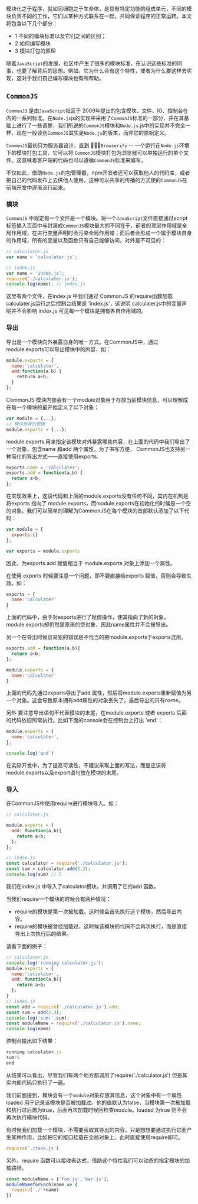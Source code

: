 模块化之于程序，就如同细胞之于生命体，是具有特定功能的组成单元，不同的模块负责不同的工作，它们以某种方式联系在一起，共同保证程序的正常运转。本文将包含以下几个部分：
 + 1 不同的模块标准以及它们之间的区别；
 + 2 如何编写模块
 + 3 模块打包的原理

随着`JavaScript`的发展，社区中产生了很多的模块标准，在认识这些标准的同事，也要了解背后的思想。例如，它为什么会有这个特性，或者为什么要这样去实现，这对于我们自己编写模块也有所帮助。

## `CommonJS`
`CommonJS` 是由`JavaScript`社区于 2009年提出的包含模块、文件、IO、控制台在内的一系列标准。在`Node.js`js的实现中采用了`CommonJS`标准的一部分，并在其基础上进行了一些调整，我们所说的`CommonJS`模块和`Node.js`.js中的实现并不完全一样，现在一般谈到`CommonJS`其实是`Node.js`的版本，而非它的原始定义。

`CommonJS`最初只为服务器设计，直到 `Browserify` -- 一个运行在`Node.js`环境下的模块打包工具，它可以将 `CommonJS`模块打包为浏览器可以单独运行的单个文件。这意味着客户端的代码也可以遵循`CommonJS`标准来编写。

不仅如此，借助`Node.js`的包管理器，npm开发者还可以获取他人的代码库，或者把自己的代码发布上去供他人使用，这种可以共享的传播的方式使的`CommonJS`在前端开发中逐渐流行起来。

### 模块
`CommonJS` 中规定每一个文件是一个模块。将一个`JavaScript`文件直接通过script标签插入页面中与封装成`CommonJS`模块最大的不同在于，前者的顶层作用域是全局作用域，在进行变量声明时会污染全局作用域；而后者会形成一个属于模块自身的作用域，所有的变量以及函数只有自己能够访问，对外是不可见的：
```js
// calculator.js
var name = 'calculater.js';

// index.js
var name = 'index.js';
require('./calculater.js');
console.log(name); // index.js
```
这里有两个文件，在index.js 中我们通过 CommonJS 的require函数加载 calculater.js运行之后控制台结果是 'index.js'，这说明 calculater.js中的变量声明并不会影响 index.js 可见每一个模块是拥有各自作用域的。

### 导出
导出是一个模块向外暴露自身的唯一方式。在CommonJS中，通过module.exports可以导出模块中的内容，如：
```js
module.exports = {
  name:'calculater',
  add:function(a,b) {
    retturn a+b;
  }
};
```
CommonJS 模块内部会有一个module对象用于存放当前模块信息，可以理解成在每一个模块的最开始定义了以下对象：
```js
var module = {...};
// 模块自身的逻辑
module.exports = {...};
```
module.exports 用来指定该模块对外暴露哪些内容，在上面的代码中我们导出了一个对象，包含name 和add 两个属性，为了书写方便，
CommonJS也支持另一种简化的导出方式——直接使用exports.
```js
exports.name = 'calculater';
exports.add = function(a,b) {
  return a+b;
};
```
在实现效果上，这段代码和上面的module.exports没有任何不同，其内在机制是将exports 指向了 module.exports，而module.exports在初始化的时候是一个空的对象，我们可以简单的理解为CommonJS在每个模块的首部默认添加了以下代码：
```js
var module = {
  exports:{}
};

var exports = module.exports
```

因此，为exports.add 赋值相当于  module.exports 对象上添加一个属性。

在使用 exports 时候要注意一个问题，即不要直接给exports 赋值，否则会导致失效。如：

```js
exports = {
  name:'calculater'
}
```

上面的代码中，由于对exports进行了赋值操作，使其指向了新的对象，module.exports却仍然是原来的空对象，因此name属性并不会被导出。

另一个在导出时候容易犯的错误是不恰当的把module.exports于exports混用。

```js
exports.add = function(a,b){
  return a+b;
};

module.exports = {
  name:'calculater'
}
```
上面的代码先通过exports导出了add 属性，然后将module.exports重新赋值为另一个对象。这会导致原本拥有add属性的对象丢失了，最后导出的只有name。

另外 要注意导出语句不代表模块的末尾，在module.exports 或者 exports 后面的代码依旧照常执行。比如下面的console会在控制台上打出 'end'：

```js
module.exports = {
  name:'calculater',
};

console.log('end')
```
在实际开发中，为了提高可读性，不建议采取上面的写法，而是应该将 module.exports以及export语句放在模块的末尾。

### 导入

在CommonJS中使用require进行模块导入。如：
```js
// calculator.js

module.exports = {
  add: function(a,b){
    return a+b;
  };
};

// index.js
const calculator = require('./calculator.js');
const sum = calculator.add(2,3);
console.log(sum) // 5 
```

我们在index.js 中导入了calculator模块，并调用了它的add 函数。

当我们require一个模块的时候会有两种情况：
  + require的模块是第一次被加载。这时候会首先执行这个模块，然后导出内容。
  + require的模块被曾经加载过，这时候该模块的代码不会再次执行，而是直接导出上次执行后的结果。

请看下面的例子：
```js
// calculator.js
console.log('running calculator.js');
module.exports = {
  name:'calculator',
  add: function(a,b){
    return a+b;
  };
}
// index.js
const add = require('./calculator.js').add;
const sum = add(2,3);
console.log('sum:',sum);
const moduleName = require('./calculator.js').name;
console.log(name)
```
控制台输出如下结果：

```js
running calculator.js
sum:5
end
```
从结果可以看出，尽管我们有两个地方都调用了require('./calculator.js') 但是其实内部代码只执行了一遍。

我们前面提到，模块会有一个`module`对象存放其信息，这个对象中有一个属性loaded 用于记录该模块是否被加载过。他的值默认为false，当模块第一次被加载和执行过后置为true，后面再次加载时候回检查module。loaded 为true 则不会再次执行模块代码。

有时候我们加载一个模块，不需要获取其导出的内容，只是想想要通过执行它而产生某种作用，比如把它的接口挂载在全局对象上，此时直接使用require即可。

```js
require('./task.js')
```

另外，require 函数可以接收表达式，借助这个特性我们可以动态的指定模块的加载路径。

```js
const moduleName = ['foo.js','bar.js'];
moduleNameforEach(name => {
  require('./'+name)
})
```